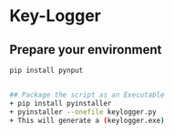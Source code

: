 # Key-Logger

## Prepare your environment
```sh
pip install pynput


## Package the script as an Executable
+ pip install pyinstaller
+ pyinstaller --onefile keylogger.py
+ This will generate a (keylogger.exe)
